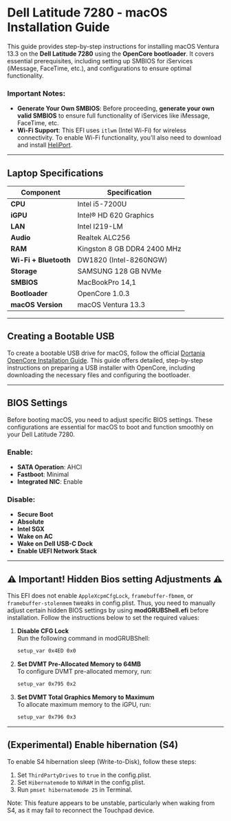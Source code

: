 # Dell Latitude 7280 - macOS Installation Guide

This guide provides step-by-step instructions for installing macOS Ventura 13.3 on the **Dell Latitude 7280** using the **OpenCore bootloader**. It covers essential prerequisites, including setting up SMBIOS for iServices (iMessage, FaceTime, etc.), and configurations to ensure optimal functionality.

### Important Notes:
- **Generate Your Own SMBIOS**: Before proceeding, **generate your own valid SMBIOS** to ensure full functionality of iServices like iMessage, FaceTime, etc.
- **Wi-Fi Support**: This EFI uses `itlwm` (Intel Wi-Fi) for wireless connectivity. To enable Wi-Fi functionality, you'll also need to download and install [HeliPort](https://github.com/OpenIntelWireless/HeliPort).

---

## Laptop Specifications

| Component                  | Specification                        |
|----------------------------|--------------------------------------|
| **CPU**                     | Intel i5-7200U                      |
| **iGPU**                    | Intel® HD 620 Graphics               |
| **LAN**                     | Intel I219-LM                        |
| **Audio**                   | Realtek ALC256                       |
| **RAM**                     | Kingston 8 GB DDR4 2400 MHz          |
| **Wi-Fi + Bluetooth**       | DW1820 (Intel-8260NGW)               |
| **Storage**                 | SAMSUNG 128 GB NVMe                  |
| **SMBIOS**                  | MacBookPro 14,1                      |
| **Bootloader**              | OpenCore 1.0.3                       |
| **macOS Version**           | macOS Ventura 13.3                   |

---

## Creating a Bootable USB

To create a bootable USB drive for macOS, follow the official [Dortania OpenCore Installation Guide](https://dortania.github.io/OpenCore-Install-Guide/installer-guide/). This guide offers detailed, step-by-step instructions on preparing a USB installer with OpenCore, including downloading the necessary files and configuring the bootloader.

---

## BIOS Settings

Before booting macOS, you need to adjust specific BIOS settings. These configurations are essential for macOS to boot and function smoothly on your Dell Latitude 7280.

### Enable:
- **SATA Operation**: AHCI
- **Fastboot**: Minimal
- **Integrated NIC**: Enable

### Disable:
- **Secure Boot**
- **Absolute**
- **Intel SGX**
- **Wake on AC**
- **Wake on Dell USB-C Dock**
- **Enable UEFI Network Stack**

---

## ⚠️ Important! Hidden Bios setting Adjustments ⚠️

This EFI does not enable `AppleXcpmCfgLock`, `framebuffer-fbmem`, or `framebuffer-stolenmem` tweaks in config.plist. Thus, you need to manually adjust certain hidden BIOS settings by using **modGRUBShell.efi** before installation. Follow the instructions below to set the required values:

1. **Disable CFG Lock**  
   Run the following command in modGRUBShell:  
   ```bash
   setup_var 0x4ED 0x0
   ```

2. **Set DVMT Pre-Allocated Memory to 64MB**  
   To configure DVMT pre-allocated memory, run:  
   ```bash
   setup_var 0x795 0x2
   ```

3. **Set DVMT Total Graphics Memory to Maximum**  
   To allocate maximum memory to the iGPU, run:  
   ```bash
   setup_var 0x796 0x3
   ```

---


## (Experimental) Enable hibernation (S4)


To enable S4 hibernation sleep (Write-to-Disk), follow these steps:

1. Set `ThirdPartyDrives` to `true` in the config.plist.
2. Set `Hibernatemode` to `NVRAM` in the config.plist.
3. Run `pmset hibernatemode 25` in Terminal.

Note: This feature appears to be unstable, particularly when waking from S4, as it may fail to reconnect the Touchpad device.
